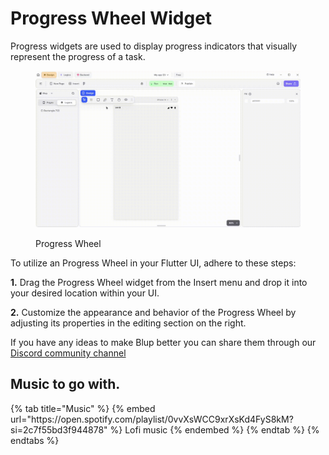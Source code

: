 # Progress Wheel Widget

Progress widgets are used to display progress indicators that visually represent the progress of a task.

<figure><img src="../../../.gitbook/assets/progress-wheel-ui.gif" alt="Progress Wheel"><figcaption><p>Progress Wheel</p></figcaption></figure>

To utilize an Progress Wheel in your Flutter UI, adhere to these steps:

**1.** Drag the Progress Wheel widget from the Insert menu and drop it into your desired location within your UI.

**2.** Customize the appearance and behavior of the Progress Wheel by adjusting its properties in the editing section on the right.


If you have any ideas to make Blup better you can share them through our [Discord community channel ](https://discord.com/channels/940632966093234176/965313562425823303)

## Music to go with.
 
<div class="container">
  {% tab title="Music" %}
  {% embed url="https://open.spotify.com/playlist/0vvXsWCC9xrXsKd4FyS8kM?si=2c7f55bd3f944878" %}
  Lofi music
  {% endembed %}
  {% endtab %}
  {% endtabs %}
</div>
